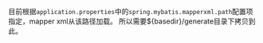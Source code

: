 目前根据`application.properties`中的`spring.mybatis.mapperxml.path`配置项指定，mapper xml从该路径加载。
所以需要${basedir}/generate目录下拷贝到此。